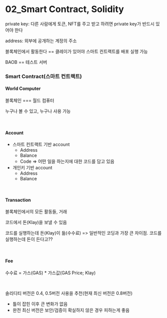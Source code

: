 # 02_Smart Contract, Solidity

private key: 다른 사람에게 토큰, NFT를 주고 받고 하려면 private key가 반드시 있어야 한다

address: 외부에 공개하는 계정의 주소

블록체인에서 활동한다 == 클레이가 있어야 스마트 컨트랙트를 배포 실행 가능

BAOB == 테스트 서버

### Smart Contract(스마트 컨트랙트)

#### World Computer

블록체인 === 월드 컴퓨터

누구나 볼 수 있고, 누구나 사용 가능

<br>

#### Account

- 스마트 컨트랙트 기반 account
  - Address
  - Balance
  - Code => 어떤 일을 하는지에 대한 코드를 담고 있음
- 개인키 기반 account
  - Address
  - Balance

<br>

#### Transaction

블록체인에서의 모든 활동들, 거래

코드에서 돈(Klay)을 보낼 수 있음

코드를 실행하는데 돈(Klay)이 듦(수수료) => 일반적인 코딩과 가장 큰 차이점. 코드를 실행하는데 돈이 든다고??

<br>

#### Fee

수수료 = 가스(GAS) * 가스값(GAS Price; Klay)

<br>

솔리디티 버전은 0.4, 0.5버전 사용을 추천(현재 최신 버전은 0.8버전)

- 틀이 잡힌 이후 큰 변화가 없음
- 완전 최신 버전은 보안/검증이 확실하지 않은 경우 피하는게 좋음

